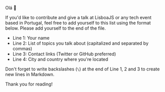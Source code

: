 Olá :wave:

If you'd like to contribute and give a talk at LisboaJS or any tech event based in Portugal, feel free to add yourself to this list using the format below. Please add yourself to the end of the file.

- Line 1: Your name
- Line 2: List of topics you talk about (capitalized and separated by commas)
- Line 3: Contact links (Twitter or GitHub preferred)
- Line 4: City and country where you're located

Don't forget to write backslashes (`\`) at the end of Line 1, 2 and 3 to create new lines in Markdown.

Thank you for reading!
